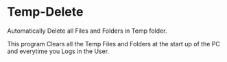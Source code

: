 # Temp-Delete
Automatically Delete all Files and Folders in Temp folder.

This program Clears all the Temp Files and Folders at the start up of the PC and everytime you Logs in the User.
